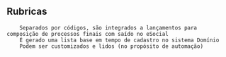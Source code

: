 ## Rubricas
        Separados por códigos, são integrados a lançamentos para composição de processos finais com saído no eSocial
        É gerado uma lista base em tempo de cadastro no sistema Domínio
        Podem ser customizados e lidos (no propósito de automação)


